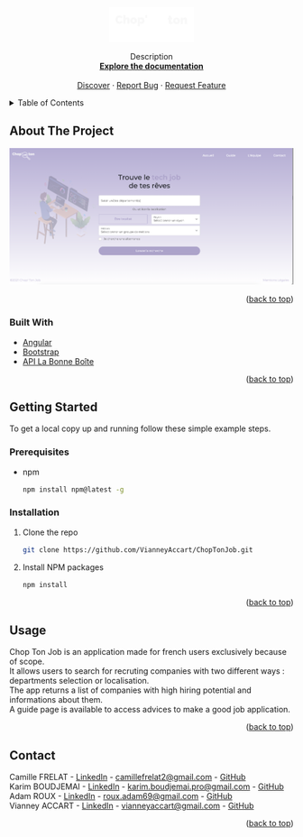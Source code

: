 <div id="top"></div>

<!-- PROJECT LOGO -->
<br />
<div align="center">
  <a href="https://github.com/VianneyAccart/ChopTonJob">
    <img src="src/assets/img/logo.png" alt="Logo">
  </a>

  <p align="center">
    Description
    <br />
    <a href="https://github.com/VianneyAccart/ChopTonJob"><strong>Explore the documentation</strong></a>
    <br />
    <br />
    <a href="https://chop-ton-job.web.app/">Discover</a>
    ·
    <a href="https://github.com/VianneyAccart/ChopTonJob/issues">Report Bug</a>
    ·
    <a href="https://github.com/VianneyAccart/ChopTonJob/pulls">Request Feature</a>
  </p>
</div>

<!-- TABLE OF CONTENTS -->
<details>
  <summary>Table of Contents</summary>
  <ol>
    <li>
      <a href="#about-the-project">About The Project</a>
      <ul>
        <li><a href="#built-with">Built With</a></li>
      </ul>
    </li>
    <li>
      <a href="#getting-started">Getting Started</a>
      <ul>
        <li><a href="#prerequisites">Prerequisites</a></li>
        <li><a href="#installation">Installation</a></li>
      </ul>
    </li>
    <li><a href="#usage">Usage</a></li>
    <li><a href="#contact">Contact</a></li>
  </ol>
</details>

<!-- ABOUT THE PROJECT -->

## About The Project

[![Product Name Screen Shot][product-screenshot]](https://chop-ton-job.web.app/)

<p align="right">(<a href="#top">back to top</a>)</p>

### Built With

- [Angular](https://angular.io/)
- [Bootstrap](https://getbootstrap.com)
- [API La Bonne Boîte](https://pole-emploi.io/data/api/bonne-boite)

<p align="right">(<a href="#top">back to top</a>)</p>

<!-- GETTING STARTED -->

## Getting Started

To get a local copy up and running follow these simple example steps.

### Prerequisites

- npm
  ```sh
  npm install npm@latest -g
  ```

### Installation

1. Clone the repo
   ```sh
   git clone https://github.com/VianneyAccart/ChopTonJob.git
   ```
2. Install NPM packages
   ```sh
   npm install
   ```

<p align="right">(<a href="#top">back to top</a>)</p>

<!-- USAGE EXAMPLES -->

## Usage

Chop Ton Job is an application made for french users exclusively because of scope. <br>
It allows users to search for recruting companies with two different ways : departments selection or localisation.<br>
The app returns a list of companies with high hiring potential and informations about them.<br>
A guide page is available to access advices to make a good job application.<br>

<p align="right">(<a href="#top">back to top</a>)</p>

<!-- CONTACT -->

## Contact

Camille FRELAT - [LinkedIn](https://www.linkedin.com/in/camillefrelat) - camillefrelat2@gmail.com - [GitHub](https://github.com/camfrelat)<br>
Karim BOUDJEMAI - [LinkedIn](https://www.linkedin.com/in/karim-boudjemai-%F0%9F%96%A5-87490b221/) - karim.boudjemai.pro@gmail.com - [GitHub](https://github.com/Kariim42)<br>
Adam ROUX - [LinkedIn](https://www.linkedin.com/in/adamroux/) - roux.adam69@gmail.com - [GitHub](https://github.com/AdamRoux)<br>
Vianney ACCART - [LinkedIn](https://www.linkedin.com/in/vianneyaccart/) - vianneyaccart@gmail.com - [GitHub](https://github.com/VianneyAccart)<br>

<p align="right">(<a href="#top">back to top</a>)</p>

<!-- MARKDOWN LINKS & IMAGES -->
<!-- https://www.markdownguide.org/basic-syntax/#reference-style-links -->

[product-screenshot]: src/assets/img/readme.png
